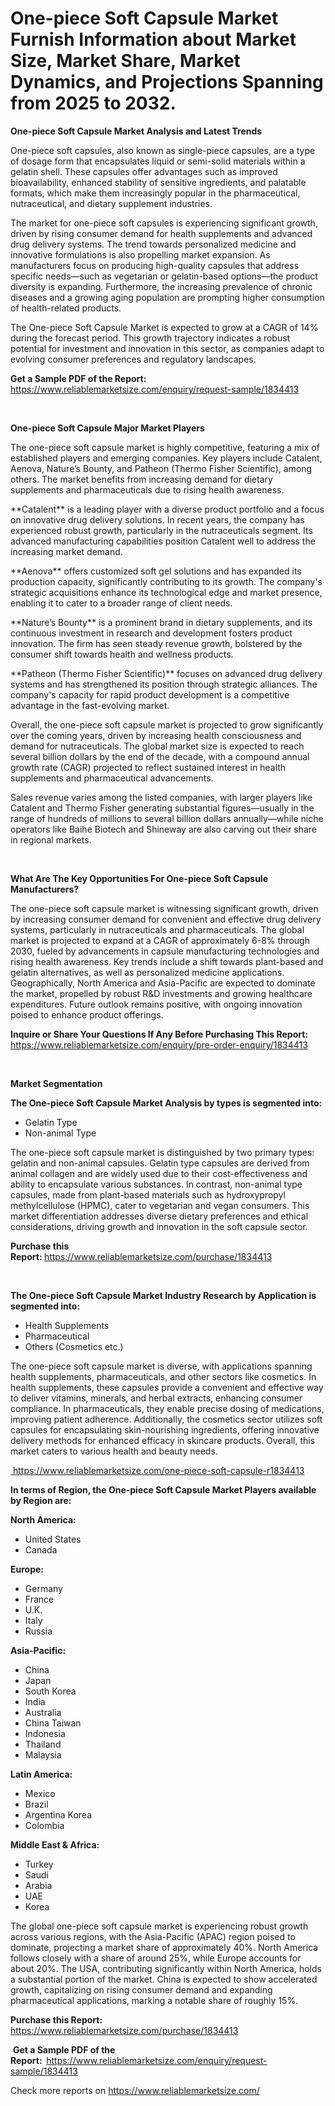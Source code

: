 <p><h1>One-piece Soft Capsule Market Furnish Information about Market Size, Market Share, Market Dynamics, and Projections Spanning from 2025 to 2032.</h1></p><p><strong>One-piece Soft Capsule Market Analysis and Latest Trends</strong></p>
<p><p>One-piece soft capsules, also known as single-piece capsules, are a type of dosage form that encapsulates liquid or semi-solid materials within a gelatin shell. These capsules offer advantages such as improved bioavailability, enhanced stability of sensitive ingredients, and palatable formats, which make them increasingly popular in the pharmaceutical, nutraceutical, and dietary supplement industries. </p><p>The market for one-piece soft capsules is experiencing significant growth, driven by rising consumer demand for health supplements and advanced drug delivery systems. The trend towards personalized medicine and innovative formulations is also propelling market expansion. As manufacturers focus on producing high-quality capsules that address specific needs—such as vegetarian or gelatin-based options—the product diversity is expanding. Furthermore, the increasing prevalence of chronic diseases and a growing aging population are prompting higher consumption of health-related products.</p><p>The One-piece Soft Capsule Market is expected to grow at a CAGR of 14% during the forecast period. This growth trajectory indicates a robust potential for investment and innovation in this sector, as companies adapt to evolving consumer preferences and regulatory landscapes.</p></p>
<p><strong>Get a Sample PDF of the Report:&nbsp;</strong> <a href="https://www.reliablemarketsize.com/enquiry/request-sample/1834413?utm_campaign=3131&utm_medium=2&utm_source=Github&utm_content=ia&utm_term=09032025&utm_id=one-piece-soft-capsule">https://www.reliablemarketsize.com/enquiry/request-sample/1834413</a></p>
<p>&nbsp;</p>
<p><strong>One-piece Soft Capsule Major Market Players</strong></p>
<p><p>The one-piece soft capsule market is highly competitive, featuring a mix of established players and emerging companies. Key players include Catalent, Aenova, Nature’s Bounty, and Patheon (Thermo Fisher Scientific), among others. The market benefits from increasing demand for dietary supplements and pharmaceuticals due to rising health awareness.</p><p>**Catalent** is a leading player with a diverse product portfolio and a focus on innovative drug delivery solutions. In recent years, the company has experienced robust growth, particularly in the nutraceuticals segment. Its advanced manufacturing capabilities position Catalent well to address the increasing market demand.</p><p>**Aenova** offers customized soft gel solutions and has expanded its production capacity, significantly contributing to its growth. The company's strategic acquisitions enhance its technological edge and market presence, enabling it to cater to a broader range of client needs.</p><p>**Nature’s Bounty** is a prominent brand in dietary supplements, and its continuous investment in research and development fosters product innovation. The firm has seen steady revenue growth, bolstered by the consumer shift towards health and wellness products.</p><p>**Patheon (Thermo Fisher Scientific)** focuses on advanced drug delivery systems and has strengthened its position through strategic alliances. The company's capacity for rapid product development is a competitive advantage in the fast-evolving market.</p><p>Overall, the one-piece soft capsule market is projected to grow significantly over the coming years, driven by increasing health consciousness and demand for nutraceuticals. The global market size is expected to reach several billion dollars by the end of the decade, with a compound annual growth rate (CAGR) projected to reflect sustained interest in health supplements and pharmaceutical advancements.</p><p>Sales revenue varies among the listed companies, with larger players like Catalent and Thermo Fisher generating substantial figures—usually in the range of hundreds of millions to several billion dollars annually—while niche operators like Baihe Biotech and Shineway are also carving out their share in regional markets.</p></p>
<p>&nbsp;</p>
<p><strong>What Are The Key Opportunities For One-piece Soft Capsule Manufacturers?</strong></p>
<p><p>The one-piece soft capsule market is witnessing significant growth, driven by increasing consumer demand for convenient and effective drug delivery systems, particularly in nutraceuticals and pharmaceuticals. The global market is projected to expand at a CAGR of approximately 6-8% through 2030, fueled by advancements in capsule manufacturing technologies and rising health awareness. Key trends include a shift towards plant-based and gelatin alternatives, as well as personalized medicine applications. Geographically, North America and Asia-Pacific are expected to dominate the market, propelled by robust R&D investments and growing healthcare expenditures. Future outlook remains positive, with ongoing innovation poised to enhance product offerings.</p></p>
<p><strong>Inquire or Share Your Questions If Any Before Purchasing This Report:</strong> <a href="https://www.reliablemarketsize.com/enquiry/pre-order-enquiry/1834413?utm_campaign=3131&utm_medium=2&utm_source=Github&utm_content=ia&utm_term=09032025&utm_id=one-piece-soft-capsule">https://www.reliablemarketsize.com/enquiry/pre-order-enquiry/1834413</a></p>
<p>&nbsp;</p>
<p><strong>Market Segmentation</strong></p>
<p><strong>The One-piece Soft Capsule Market Analysis by types is segmented into:</strong></p>
<p><ul><li>Gelatin Type</li><li>Non-animal Type</li></ul></p>
<p><p>The one-piece soft capsule market is distinguished by two primary types: gelatin and non-animal capsules. Gelatin type capsules are derived from animal collagen and are widely used due to their cost-effectiveness and ability to encapsulate various substances. In contrast, non-animal type capsules, made from plant-based materials such as hydroxypropyl methylcellulose (HPMC), cater to vegetarian and vegan consumers. This market differentiation addresses diverse dietary preferences and ethical considerations, driving growth and innovation in the soft capsule sector.</p></p>
<p><strong>Purchase this Report:&nbsp;</strong><a href="https://www.reliablemarketsize.com/purchase/1834413?utm_campaign=3131&utm_medium=2&utm_source=Github&utm_content=ia&utm_term=09032025&utm_id=one-piece-soft-capsule">https://www.reliablemarketsize.com/purchase/1834413</a></p>
<p>&nbsp;</p>
<p><strong>The One-piece Soft Capsule Market Industry Research by Application is segmented into:</strong></p>
<p><ul><li>Health Supplements</li><li>Pharmaceutical</li><li>Others (Cosmetics etc.)</li></ul></p>
<p><p>The one-piece soft capsule market is diverse, with applications spanning health supplements, pharmaceuticals, and other sectors like cosmetics. In health supplements, these capsules provide a convenient and effective way to deliver vitamins, minerals, and herbal extracts, enhancing consumer compliance. In pharmaceuticals, they enable precise dosing of medications, improving patient adherence. Additionally, the cosmetics sector utilizes soft capsules for encapsulating skin-nourishing ingredients, offering innovative delivery methods for enhanced efficacy in skincare products. Overall, this market caters to various health and beauty needs.</p></p>
<p><a href="https://www.reliablemarketsize.com/one-piece-soft-capsule-r1834413?utm_campaign=3131&utm_medium=2&utm_source=Github&utm_content=ia&utm_term=09032025&utm_id=one-piece-soft-capsule">&nbsp;https://www.reliablemarketsize.com/one-piece-soft-capsule-r1834413</a></p>
<p><strong>In terms of Region, the One-piece Soft Capsule Market Players available by Region are:</strong></p>
<p>
    <p> <strong> North America: </strong>
        <ul>
            <li>United States</li>
            <li>Canada</li>
        </ul>
        </p> 
    <p> <strong> Europe: </strong>
        <ul>
            <li>Germany</li>
            <li>France</li>
            <li>U.K.</li>
            <li>Italy</li>
            <li>Russia</li>
        </ul>
        </p> 
    <p> <strong> Asia-Pacific: </strong>
        <ul>
            <li>China</li>
            <li>Japan</li>
            <li>South Korea</li>
            <li>India</li>
            <li>Australia</li>
            <li>China Taiwan</li>
            <li>Indonesia</li>
            <li>Thailand</li>
            <li>Malaysia</li>
        </ul>
        </p> 
    <p> <strong> Latin America: </strong>
        <ul>
            <li>Mexico</li>
            <li>Brazil</li>
            <li>Argentina Korea</li>
            <li>Colombia</li>
        </ul>
        </p> 
    <p> <strong> Middle East & Africa: </strong>
        <ul>
            <li>Turkey</li>
            <li>Saudi</li>
            <li>Arabia</li>
            <li>UAE</li>
            <li>Korea</li>
        </ul>
    </p>
    </p>
<p><p>The global one-piece soft capsule market is experiencing robust growth across various regions, with the Asia-Pacific (APAC) region poised to dominate, projecting a market share of approximately 40%. North America follows closely with a share of around 25%, while Europe accounts for about 20%. The USA, contributing significantly within North America, holds a substantial portion of the market. China is expected to show accelerated growth, capitalizing on rising consumer demand and expanding pharmaceutical applications, marking a notable share of roughly 15%.</p></p>
<p><strong>Purchase this Report: </strong><a href="https://www.reliablemarketsize.com/purchase/1834413?utm_campaign=3131&utm_medium=2&utm_source=Github&utm_content=ia&utm_term=09032025&utm_id=one-piece-soft-capsule">https://www.reliablemarketsize.com/purchase/1834413</a></p>
<p>&nbsp;<strong>Get a Sample PDF of the Report:&nbsp;&nbsp;</strong><a href="https://www.reliablemarketsize.com/enquiry/request-sample/1834413?utm_campaign=3131&utm_medium=2&utm_source=Github&utm_content=ia&utm_term=09032025&utm_id=one-piece-soft-capsule">https://www.reliablemarketsize.com/enquiry/request-sample/1834413</a></p>
<p><strong></strong></p>
<p>Check more reports on <a href="https://www.reliablemarketsize.com/?utm_campaign=3131&utm_medium=2&utm_source=Github&utm_content=ia&utm_term=09032025&utm_id=one-piece-soft-capsule">https://www.reliablemarketsize.com/</a></p>